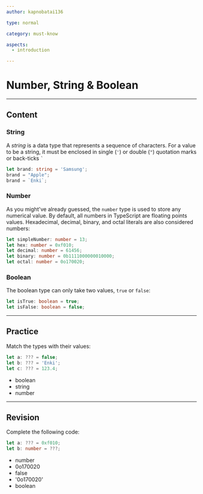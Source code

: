 ```yaml
---
author: kapnobatai136

type: normal

category: must-know

aspects:
  - introduction

---
```


# Number, String & Boolean

---
## Content

### String

A *string* is a data type that represents a sequence of characters. For a value to be a string, it must be enclosed in single (`'`) or double (`"`) quotation marks or back-ticks `` ` ``

```ts
let brand: string = 'Samsung';
brand = "Apple";
brand = `Enki`;
```

### Number

As you might've already guessed, the `number` type is used to store any numerical value. By default, all numbers in TypeScript are floating points values. Hexadecimal, decimal, binary, and octal literals are also considered numbers:

```ts
let simpleNumber: number = 13;
let hex: number = 0xf010;
let decimal: number = 61456;
let binary: number = 0b1111000000010000;
let octal: number = 0o170020;
```

### Boolean

The boolean type can only take two values, `true` or `false`:

```ts
let isTrue: boolean = true;
let isFalse: boolean = false;
```

---
## Practice

Match the types with their values:

```ts
let a: ??? = false;
let b: ??? = 'Enki';
let c: ??? = 123.4;
```

* boolean
* string
* number

---
## Revision

Complete the following code:

```ts
let a: ??? = 0xf010;
let b: number = ???;
```

* number
* 0o170020
* false
* '0o170020'
* boolean
